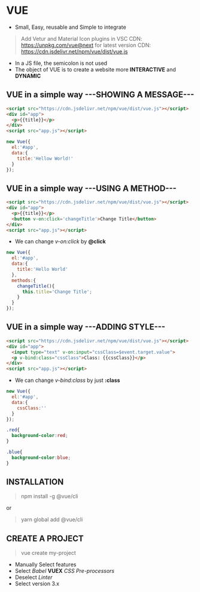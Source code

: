 # VUE

* Small, Easy, reusable and Simple to integrate
>Add Vetur and Material Icon plugins in VSC
>CDN: https://unpkg.com/vue@next for latest version
>CDN: https://cdn.jsdelivr.net/npm/vue/dist/vue.js

* In a JS file, the semicolon is not used
* The object of VUE is to create a website more __INTERACTIVE__ and __DYNAMIC__


## VUE in a simple way ---SHOWING A MESSAGE---

```html
<script src="https://cdn.jsdelivr.net/npm/vue/dist/vue.js"></script>
<div id="app">
  <p>{{title}}</p>
</div>
<script src="app.js"></script>
```

```javascript
new Vue({
  el:'#app',
  data:{
    title:'Hellow World!'
  }
});
```

## VUE in a simple way ---USING A METHOD---

```html
<script src="https://cdn.jsdelivr.net/npm/vue/dist/vue.js"></script>
<div id="app">
  <p>{{title}}</p>
  <button v-on:click='changeTitle'>Change Title</button>
</div>
<script src="app.js"></script>
```
* We can change _v-on:click_ by __@click__

```javascript
new Vue({
  el:'#app',
  data:{
    title:'Hello World'
  },
  methods:{
    changeTitle(){
      this.title='Change Title';
    }
  }
});
```

## VUE in a simple way ---ADDING STYLE---


```html
<script src="https://cdn.jsdelivr.net/npm/vue/dist/vue.js"></script>
<div id="app">
  <input type="text" v-on:input="cssClass=$event.target.value">
  <p v-bind:class="cssClass">Class: {{cssClass}}</p>
</div>
<script src="app.js"></script>
```
* We can change _v-bind:class_ by just __:class__

```javascript
new Vue({
  el:'#app',
  data:{
    cssClass:''
  }
});

```

```css
.red{
  background-color:red;
}

.blue{
  background-color:blue;
}
```


## INSTALLATION

>npm install -g @vue/cli

or

>yarn global add @vue/cli

## CREATE A PROJECT

>vue create my-project

* Manually Select features
* Select _Babel_ __VUEX__ _CSS Pre-processors_ 
* Deselect _Linter_
* Select version 3.x

